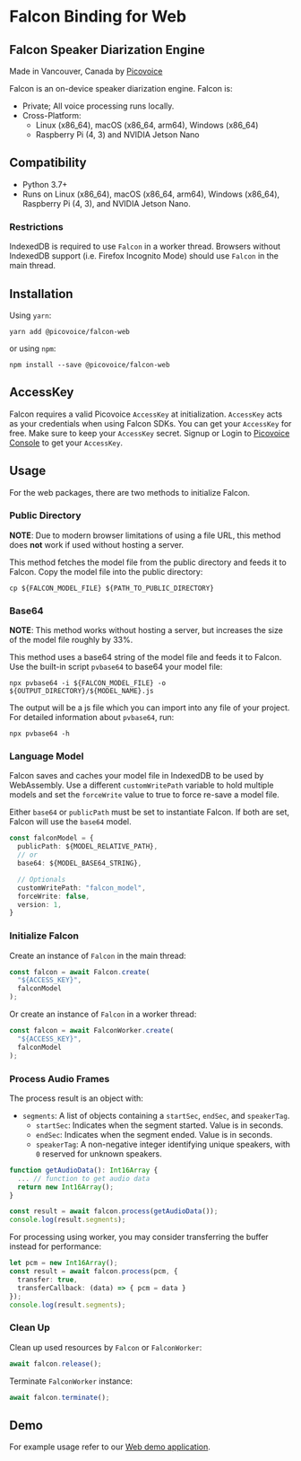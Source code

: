 # Falcon Binding for Web

## Falcon Speaker Diarization Engine

Made in Vancouver, Canada by [Picovoice](https://picovoice.ai)

Falcon is an on-device speaker diarization engine. Falcon is:

- Private; All voice processing runs locally.
- Cross-Platform:
  - Linux (x86_64), macOS (x86_64, arm64), Windows (x86_64)
  - Raspberry Pi (4, 3) and NVIDIA Jetson Nano

## Compatibility

- Python 3.7+
- Runs on Linux (x86_64), macOS (x86_64, arm64), Windows (x86_64), Raspberry Pi (4, 3), and NVIDIA Jetson Nano.

### Restrictions

IndexedDB is required to use `Falcon` in a worker thread. Browsers without IndexedDB support
(i.e. Firefox Incognito Mode) should use `Falcon` in the main thread.

## Installation

Using `yarn`:

```console
yarn add @picovoice/falcon-web
```

or using `npm`:

```console
npm install --save @picovoice/falcon-web
```

## AccessKey

Falcon requires a valid Picovoice `AccessKey` at initialization. `AccessKey` acts as your credentials when using Falcon SDKs.
You can get your `AccessKey` for free. Make sure to keep your `AccessKey` secret.
Signup or Login to [Picovoice Console](https://console.picovoice.ai/) to get your `AccessKey`.

## Usage

For the web packages, there are two methods to initialize Falcon.

### Public Directory

**NOTE**: Due to modern browser limitations of using a file URL, this method does __not__ work if used without hosting a server.

This method fetches the model file from the public directory and feeds it to Falcon. Copy the model file into the public directory:

```console
cp ${FALCON_MODEL_FILE} ${PATH_TO_PUBLIC_DIRECTORY}
```

### Base64

**NOTE**: This method works without hosting a server, but increases the size of the model file roughly by 33%.

This method uses a base64 string of the model file and feeds it to Falcon. Use the built-in script `pvbase64` to
base64 your model file:

```console
npx pvbase64 -i ${FALCON_MODEL_FILE} -o ${OUTPUT_DIRECTORY}/${MODEL_NAME}.js
```

The output will be a js file which you can import into any file of your project. For detailed information about `pvbase64`,
run:

```console
npx pvbase64 -h
```

### Language Model

Falcon saves and caches your model file in IndexedDB to be used by WebAssembly. Use a different `customWritePath` variable
to hold multiple models and set the `forceWrite` value to true to force re-save a model file.

Either `base64` or `publicPath` must be set to instantiate Falcon. If both are set, Falcon will use the `base64` model.

```typescript
const falconModel = {
  publicPath: ${MODEL_RELATIVE_PATH},
  // or
  base64: ${MODEL_BASE64_STRING},

  // Optionals
  customWritePath: "falcon_model",
  forceWrite: false,
  version: 1,
}
```

### Initialize Falcon

Create an instance of `Falcon` in the main thread:

```typescript
const falcon = await Falcon.create(
  "${ACCESS_KEY}",
  falconModel
);
```

Or create an instance of `Falcon` in a worker thread:

```typescript
const falcon = await FalconWorker.create(
  "${ACCESS_KEY}",
  falconModel
);
```

### Process Audio Frames

The process result is an object with:
- `segments`: A list of objects containing a `startSec`, `endSec`, and `speakerTag`.
  - `startSec`: Indicates when the segment started. Value is in seconds.
  - `endSec`: Indicates when the segment ended. Value is in seconds.
  - `speakerTag`: A non-negative integer identifying unique speakers, with `0` reserved for unknown speakers.

```typescript
function getAudioData(): Int16Array {
  ... // function to get audio data
  return new Int16Array();
}

const result = await falcon.process(getAudioData());
console.log(result.segments);
```

For processing using worker, you may consider transferring the buffer instead for performance:

```typescript
let pcm = new Int16Array();
const result = await falcon.process(pcm, {
  transfer: true,
  transferCallback: (data) => { pcm = data }
});
console.log(result.segments);
```

### Clean Up

Clean up used resources by `Falcon` or `FalconWorker`:

```typescript
await falcon.release();
```

Terminate `FalconWorker` instance:

```typescript
await falcon.terminate();
```

## Demo

For example usage refer to our [Web demo application](https://github.com/Picovoice/falcon/tree/master/demo/web).
